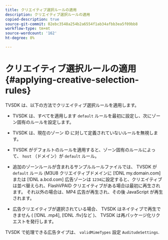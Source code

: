 ```yaml
---
title: クリエイティブ選択ルールの適用
description: クリエイティブ選択ルールの適用
copied-description: true
source-git-commit: 02ebc3548a254b2a6554f1ab34afbb3ea5f09bb8
workflow-type: tm+mt
source-wordcount: '162'
ht-degree: 0%

---
```


# クリエイティブ選択ルールの適用{#applying-creative-selection-rules}

TVSDK は、以下の方法でクリエイティブ選択ルールを適用します。

* TVSDK は、すべてを適用します `default` ルールを最初に設定し、次にゾーン固有のルールを設定します。
* TVSDK は、現在のゾーン ID に対して定義されていないルールを無視します。
* TVSDK がデフォルトのルールを適用すると、ゾーン固有のルールによって、 `host` （ドメイン）が `default` ルール。

* 追加のゾーンルールが含まれるサンプルルールファイルでは、 TVSDK が `default` ルール (M3U8 クリエイティブドメインに [!DNL my.domain.com] または [!DNL a.bcd.com] 広告ゾーンは `1234`に設定すると、クリエイティブは並べ替えられ、FlashVPAID クリエイティブがある場合は最初に再生されます。 それ以外の場合は、MP4 広告が再生され、その後 JavaScript が再生されます。

* 広告クリエイティブが選択されている場合、 TVSDK はネイティブで再生できません ( [!DNL .mp4], [!DNL .flv]など )、 TVSDK は再パッケージ化リクエストを発行します。

TVSDK で処理できる広告タイプは、 `validMimeTypes` 設定 `AuditudeSettings`.
